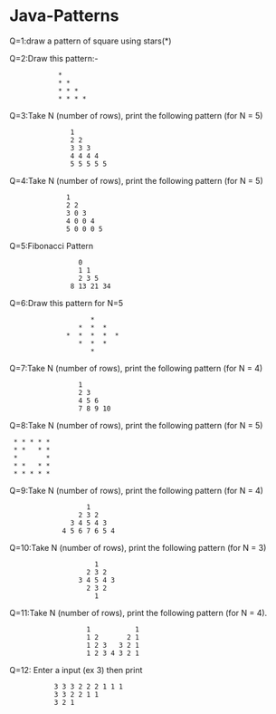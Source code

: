 # Java-Patterns
Q=1:draw a pattern of square using stars(*)

Q=2:Draw this pattern:-

                *
                * *
                * * *
                * * * *
                
Q=3:Take N (number of rows), print the following pattern (for N = 5)

                   1
                   2 2
                   3 3 3
                   4 4 4 4
                   5 5 5 5 5
                   
Q=4:Take N (number of rows), print the following pattern (for N = 5)

                  1
                  2 2
                  3 0 3
                  4 0 0 4
                  5 0 0 0 5
                  
Q=5:Fibonacci Pattern

                     0
                     1 1
                     2 3 5
                   8 13 21 34
                   
Q=6:Draw this pattern for N=5

                        *
                     *  *  *  
                  *  *  *  *  *  
                     *  *  *
                        *
                        
Q=7:Take N (number of rows), print the following pattern (for N = 4)

                     1
                     2 3
                     4 5 6
                     7 8 9 10
                     
Q=8:Take N (number of rows), print the following pattern (for N = 5)

     * * * * *
     * *   * *
     *       *
     * *   * *
     * * * * *
     
 Q=9:Take N (number of rows), print the following pattern (for N = 4)

                       1 
                     2 3 2
                   3 4 5 4 3
                 4 5 6 7 6 5 4  
                 
 Q=10:Take N (number of rows), print the following pattern (for N = 3)

                         1
                       2 3 2
                     3 4 5 4 3
                       2 3 2
                         1
                         
 Q=11:Take N (number of rows), print the following pattern (for N = 4).

                       1           1
                       1 2       2 1  
                       1 2 3   3 2 1
                       1 2 3 4 3 2 1   
                      
 Q=12: Enter a input (ex 3) then print 
         
               3 3 3 2 2 2 1 1 1
               3 3 2 2 1 1
               3 2 1
               
   
               
       
